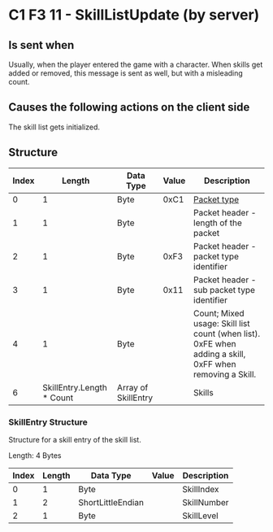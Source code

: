 # C1 F3 11 - SkillListUpdate (by server)

## Is sent when

Usually, when the player entered the game with a character. When skills get added or removed, this message is sent as well, but with a misleading count.

## Causes the following actions on the client side

The skill list gets initialized.

## Structure

| Index | Length | Data Type | Value | Description |
|-------|--------|-----------|-------|-------------|
| 0 | 1 |   Byte   | 0xC1  | [Packet type](PacketTypes.md) |
| 1 | 1 |    Byte   |      | Packet header - length of the packet |
| 2 | 1 |    Byte   | 0xF3  | Packet header - packet type identifier |
| 3 | 1 |    Byte   | 0x11  | Packet header - sub packet type identifier |
| 4 | 1 | Byte |  | Count; Mixed usage: Skill list count (when list). 0xFE when adding a skill, 0xFF when removing a Skill. |
| 6 | SkillEntry.Length * Count | Array of SkillEntry |  | Skills |

### SkillEntry Structure

Structure for a skill entry of the skill list.

Length: 4 Bytes

| Index | Length | Data Type | Value | Description |
|-------|--------|-----------|-------|-------------|
| 0 | 1 | Byte |  | SkillIndex |
| 1 | 2 | ShortLittleEndian |  | SkillNumber |
| 2 | 1 | Byte |  | SkillLevel |